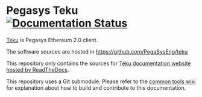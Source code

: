 # Pegasys Teku [![Documentation Status](https://readthedocs.org/projects/ethsigner/badge/?version=stable)](https://docs.ethsigner.pegasys.tech/en/stable/?badge=stable)

[Teku] is Pegasys Ethereum 2.0 client.

The software sources are hosted in https://github.com/PegaSysEng/teku

This repository only contains the sources for [Teku documentation website hosted by ReadTheDocs].

This repository uses a Git submodule. Please refer to the [common tools wiki] for explanation about
how to build and contribute to this documentation.

[Teku]: https://github.com/PegaSysEng/teku
[common tools wiki]: https://github.com/PegaSysEng/doc.common/wiki
[Teku documentation website hosted by ReadTheDocs]: https://docs.teku.pegasys.tech/
